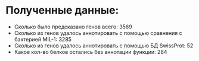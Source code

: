 # Полученные данные:
 - Сколько было предсказано генов всего: 3569
 - Сколько из генов удалось аннотировать с помощью сравнения с бактерией MIL-1: 3285
 - Сколько из генов удалось аннотировать с помощью БД SwissProt: 52
 - Какое кол-во белков остались без аннотации функции: 284
